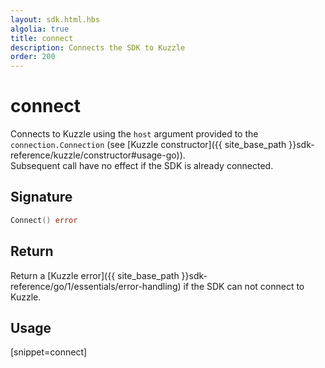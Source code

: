 ```yaml
---
layout: sdk.html.hbs
algolia: true
title: connect
description: Connects the SDK to Kuzzle
order: 200
---
```


# connect

Connects to Kuzzle using the `host` argument provided to the `connection.Connection` (see [Kuzzle constructor]({{ site_base_path }}sdk-reference/kuzzle/constructor#usage-go)).  
Subsequent call have no effect if the SDK is already connected.

## Signature

```go
Connect() error
```

## Return

Return a [Kuzzle error]({{ site_base_path }}sdk-reference/go/1/essentials/error-handling) if the SDK can not connect to Kuzzle.

## Usage

[snippet=connect]
